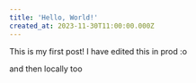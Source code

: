 ```yaml
---
title: 'Hello, World!'
created_at: 2023-11-30T11:00:00.000Z
---
```



This is my first post! I have edited this in prod :o

and then locally too
